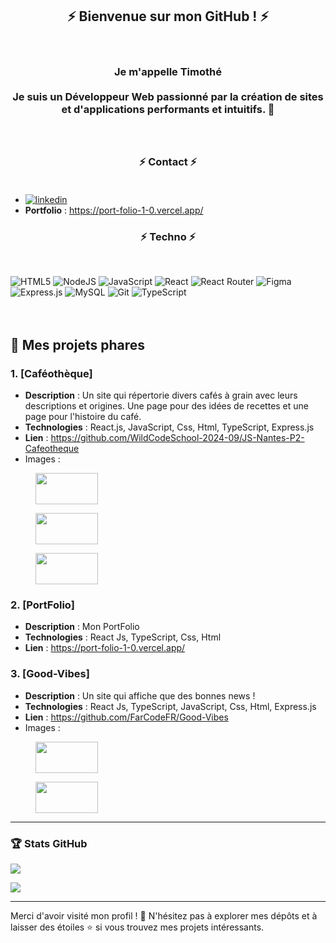 <section><h1 align="center">⚡️ Bienvenue sur mon GitHub ! ⚡️</h1> </br><h3 align="center">Je m'appelle Timothé </br></br>Je suis un Développeur Web passionné par la création de sites et d'applications performants et intuitifs.  🚀</br></br></br></h3></section>
                 
<h3 align="center">⚡️ Contact ⚡️</br></br></h3>

- [![linkedin](https://img.shields.io/badge/linkedin-0A66C2?style=for-the-badge&logo=linkedin&logoColor=white)](www.linkedin.com/in/timothé-renard-a686072b4/)
- **Portfolio** : https://port-folio-1-0.vercel.app/

<h3 font-size=32px align='center'>⚡️ Techno ⚡️</h3></br>

 
![HTML5](https://img.shields.io/badge/html5-%23E34F26.svg?style=for-the-badge&logo=html5&logoColor=white) ![NodeJS](https://img.shields.io/badge/node.js-6DA55F?style=for-the-badge&logo=node.js&logoColor=white) ![JavaScript](https://img.shields.io/badge/javascript-%23323330.svg?style=for-the-badge&logo=javascript&logoColor=%23F7DF1E) ![React](https://img.shields.io/badge/react-%2320232a.svg?style=for-the-badge&logo=react&logoColor=%2361DAFB) ![React Router](https://img.shields.io/badge/React_Router-CA4245?style=for-the-badge&logo=react-router&logoColor=white) ![Figma](https://img.shields.io/badge/figma-%23F24E1E.svg?style=for-the-badge&logo=figma&logoColor=white) ![Express.js](https://img.shields.io/badge/express.js-%23404d59.svg?style=for-the-badge&logo=express&logoColor=%2361DAFB) ![MySQL](https://img.shields.io/badge/mysql-4479A1.svg?style=for-the-badge&logo=mysql&logoColor=white) ![Git](https://img.shields.io/badge/git-%23F05033.svg?style=for-the-badge&logo=git&logoColor=white) ![TypeScript](https://img.shields.io/badge/typescript-%23007ACC.svg?style=for-the-badge&logo=typescript&logoColor=white) </br></br></br>



## 📂 Mes projets phares

### 1. **[Caféothèque]**
   - **Description** : Un site qui répertorie divers cafés à grain avec leurs descriptions et origines. Une page pour des idées de recettes et une page pour l'histoire du café.
   - **Technologies** : React.js, JavaScript, Css, Html, TypeScript, Express.js
   - **Lien** : https://github.com/WildCodeSchool-2024-09/JS-Nantes-P2-Cafeotheque
   - Images :
   <figure><img src="https://github.com/user-attachments/assets/fa48fc45-5605-4e37-ae6d-343cace303fb" width=100px height=50px ></figure>   <figure><img src="https://github.com/user-attachments/assets/bbf53a59-1265-4cc7-97fe-d859a5234fe0" width=100px height=50px ></figure>    <figure><img src="https://github.com/user-attachments/assets/599e5066-c1ad-4344-bec3-aaa785b23a62" width=100px height=50px ></figure>



### 2. **[PortFolio]**
   - **Description** : Mon PortFolio 
   - **Technologies** : React Js, TypeScript, Css, Html
   - **Lien** : https://port-folio-1-0.vercel.app/

### 3. **[Good-Vibes]**

   - **Description** : Un site qui affiche que des bonnes news !
   - **Technologies** : React Js, TypeScript, JavaScript, Css, Html, Express.js
   - **Lien** : https://github.com/FarCodeFR/Good-Vibes
   - Images :
<figure><img src="https://github.com/user-attachments/assets/181af1f6-4f53-4e1a-9cda-1d2d9ade17eb" width=100px height=50px ></figure>  <figure><img src="https://github.com/user-attachments/assets/bb3de742-e012-42a1-b6d6-49a869bfff94" width=100px height=50px ></figure>

---

<h3>🏆 Stats GitHub </h3>

![](https://github-readme-streak-stats.herokuapp.com/?user=FarCodeFR&theme=transparent&hide_border=false)<br/>

![](https://github-readme-stats.vercel.app/api/top-langs/?username=FarCodeFR&theme=transparent&hide_border=false&include_all_commits=true&count_private=false&layout=compact)

---

Merci d'avoir visité mon profil ! 🌟 N'hésitez pas à explorer mes dépôts et à laisser des étoiles ⭐ si vous trouvez mes projets intéressants.

